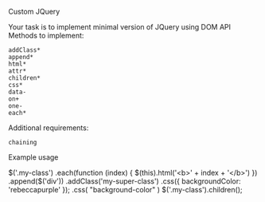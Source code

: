 Custom JQuery

Your task is to implement minimal version of JQuery using DOM API Methods to implement:

    addClass*
    append*
    html*
    attr*
    children*
    css*
    data-
    on+
    one-
    each*

Additional requirements:

    chaining

Example usage

$('.my-class')
    .each(function (index) {
        $(this).html('<b>' + index + '</b>')
    })
    .append($('div'))
    .addClass('my-super-class')
    .css({
        backgroundColor: 'rebeccapurple'
    });
.css( "background-color" )
$('.my-class').children();
